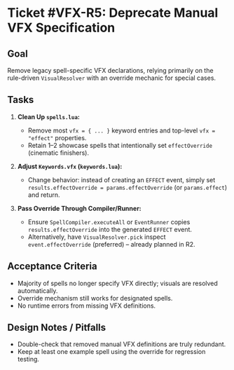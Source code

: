 # Ticket #VFX-R5: Deprecate Manual VFX Specification

## Goal
Remove legacy spell-specific VFX declarations, relying primarily on the rule-driven `VisualResolver` with an override mechanic for special cases.

## Tasks
1. **Clean Up `spells.lua`:**
   * Remove most `vfx = { ... }` keyword entries and top-level `vfx = "effect"` properties.
   * Retain 1–2 showcase spells that intentionally set `effectOverride` (cinematic finishers).

2. **Adjust `Keywords.vfx` (`keywords.lua`):**
   * Change behavior: instead of creating an `EFFECT` event, simply set `results.effectOverride = params.effectOverride` (or `params.effect`) and return.

3. **Pass Override Through Compiler/Runner:**
   * Ensure `SpellCompiler.executeAll` or `EventRunner` copies `results.effectOverride` into the generated `EFFECT` event.
   * Alternatively, have `VisualResolver.pick` inspect `event.effectOverride` (preferred) – already planned in R2.

## Acceptance Criteria
* Majority of spells no longer specify VFX directly; visuals are resolved automatically.
* Override mechanism still works for designated spells.
* No runtime errors from missing VFX definitions.

## Design Notes / Pitfalls
* Double-check that removed manual VFX definitions are truly redundant.
* Keep at least one example spell using the override for regression testing. 